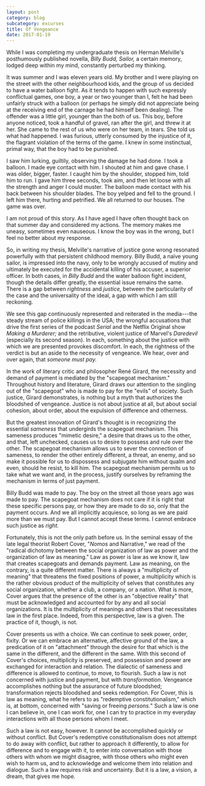 ```yaml
---
layout: post
category: blog
subcategory: excurses
title: Of Vengeance
date: 2017-01-19
---
```


While I was completing my undergraduate thesis on Herman Melville's posthumously published novella, *Billy Budd, Sailor,* a certain memory, lodged deep within my mind, constantly perturbed my thinking.

It was summer and I was eleven years old. My brother and I were playing on the street with the other neighbourhood kids, and the group of us decided to have a water balloon fight. As it tends to happen with such expressly conflictual games, one boy, a year or two younger than I, felt he had been unfairly struck with a balloon (or perhaps he simply did not appreciate being at the receiving end of the carnage he had himself been dealing). The offender was a little girl, younger than the both of us. This boy, before anyone noticed, took a handful of gravel, ran after the girl, and threw it at her. She came to the rest of us who were on her team, in tears. She told us what had happened. I was furious, utterly consumed by the injustice of it, the flagrant violation of the terms of the game. I knew in some instinctual, primal way, that the boy had to be punished.

I saw him lurking, guiltily, observing the damage he had done. I took a balloon. I made eye contact with him. I shouted at him and gave chase. I was older, bigger, faster. I caught him by the shoulder, stopped him, told him to run. I gave him three seconds, took aim, and then let loose with all the strength and anger I could muster. The balloon made contact with his back between his shoulder blades. The boy yelped and fell to the ground. I left him there, hurting and petrified. We all returned to our houses. The game was over.

I am not proud of this story. As I have aged I have often thought back on that summer day and considered my actions. The memory makes me uneasy, sometimes even nauseous. I know the boy was in the wrong, but I feel no better about my response.

So, in writing my thesis, Melville's narrative of justice gone wrong resonated powerfully with that persistent childhood memory. Billy Budd, a naïve young sailor, is impressed into the navy, only to be wrongly accused of mutiny and ultimately be executed for the accidental killing of his accuser, a superior officer. In both cases, in *Billy Budd* and the water balloon fight incident, though the details differ greatly, the essential issue remains the same. There is a gap between *rightness* and *justice,* between the particularity of the case and the universality of the ideal, a gap with which I am still reckoning.

We see this gap continuously represented and reiterated in the media---the steady stream of police killings in the USA; the wrongful accusations that drive the first series of the podcast *Serial* and the Netflix Original show *Making a Murderer;* and the retributive, violent justice of Marvel's *Daredevil* (especially its second season). In each, something about the justice with which we are presented provokes discomfort. In each, the rightness of the verdict is but an aside to the necessity of vengeance. We hear, over and over again, that *someone must pay.*

In the work of literary critic and philosopher René Girard, the necessity and demand of payment is mediated by the "scapegoat mechanism." Throughout history and literature, Girard draws our attention to the singling out of the "scapegoat" who is made to pay for the "evils" of society. Such justice, Girard demonstrates, is nothing but a myth that authorizes the bloodshed of vengeance. Justice is not about justice at all, but about social cohesion, about order, about the expulsion of difference and otherness.

But the greatest innovation of Girard's thought is in recognizing the essential *sameness* that undergirds the scapegoat mechanism. This sameness produces "mimetic desire," a desire that draws us to the other, and that, left unchecked, causes us to desire to possess and rule over the other. The scapegoat mechanism allows us to sever the connection of sameness, to render the other entirely different, a threat, an enemy, and so make it possible for us to dispossess and subjugate him without qualm and even, should he resist, to kill him. The scapegoat mechanism permits us to take what we want and, in the process, justify ourselves by reframing the mechanism in terms of just payment.

Billy Budd was made to pay. The boy on the street all those years ago was made to pay. The scapegoat mechanism does not care if it is right that these specific persons pay, or how they are made to do so, only that the payment occurs. And we all implicitly acquiesce, so long as we are paid more than we must pay. But I cannot accept these terms. I cannot embrace such justice as *right.*

Fortunately, this is not the only path before us. In the seminal essay of the late legal theorist Robert Cover, "*Nomos* and Narrative," we read of the "radical dichotomy between the social organization of law as power and the organization of law as meaning." Law as power is law as we know it, law that creates scapegoats and demands payment. Law as meaning, on the contrary, is a quite different matter. There is always a "multiplicity of meaning" that threatens the fixed positions of power, a multiplicity which is the rather obvious product of the multiplicity of selves that constitutes any social organization, whether a club, a company, or a nation. What is more, Cover argues that the presence of the other is an "objective reality" that must be acknowledged and accounted for by any and all social organizations. It is the multiplicity of meanings and others that necessitates law in the first place. Indeed, from this perspective, law is a given. The practice of it, though, is not.

Cover presents us with a choice. We can continue to seek power, order, fixity. Or we can embrace an alternative, affective ground of the law, a predication of it on "attachment" through the desire for that which is the same in the different, and the different in the same. With this second of Cover's choices, multiplicity is preserved, and possession and power are exchanged for interaction and relation. The dialectic of sameness and difference is allowed to continue, to move, to flourish. Such a law is not concerned with justice and payment, but with *transformation*. Vengeance accomplishes nothing but the assurance of future bloodshed; transformation rejects bloodshed and seeks redemption. For Cover, this is law as meaning, what he refers to as "redemptive constitutionalism," which is, at bottom, concerned with "saving or freeing *persons.*" Such a law is one I can believe in, one I can work for, one I can try to practice in my everyday interactions with all those persons whom I meet.

Such a law is not easy, however. It cannot be accomplished quickly or without conflict. But Cover's redemptive constitutionalism does not attempt to do away with conflict, but rather to approach it differently, to allow for difference and to engage with it, to enter into conversation with those others with whom we might disagree, with those others who might even wish to harm us, and to acknowledge and welcome them into relation and dialogue. Such a law requires risk and uncertainty. But it is a law, a vision, a dream, that gives me hope.
